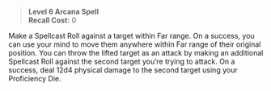 > **Level 6 Arcana Spell**  
> **Recall Cost:** 0

Make a Spellcast Roll against a target within Far range. On a success, you can use your mind to move them anywhere within Far range of their original position. You can throw the lifted target as an attack by making an additional Spellcast Roll against the second target you’re trying to attack. On a success, deal 12d4 physical damage to the second target using your Proficiency Die.
